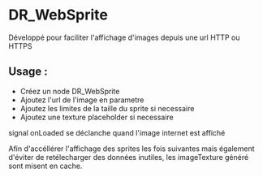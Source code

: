 # DR_WebSprite 
Développé pour faciliter l'affichage d'images depuis une url HTTP ou HTTPS

## Usage :
- Créez un node DR_WebSprite
- Ajoutez l'url de l'image en parametre
- Ajoutez les limites de la taille du sprite si necessaire
- Ajoutez une texture placeholder si necessaire

signal onLoaded se déclanche quand l'image internet est affiché

Afin d'accéllérer l'affichage des sprites les fois suivantes mais également d'éviter de retélecharger des données inutiles, les imageTexture généré sont misent en cache.

